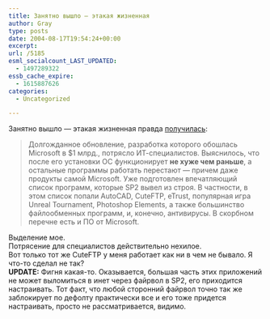 ```yaml
---
title: Занятно вышло — этакая жизненная
author: Gray
type: posts
date: 2004-08-17T19:54:24+00:00
excerpt:
url: /5185
esml_socialcount_LAST_UPDATED:
  - 1497289322
essb_cache_expire:
  - 1615887626
categories:
  - Uncategorized

---
```








Занятно вышло &#8212; этакая жизненная правда <a href="http://www.cnews.ru/newtop/index.shtml?2004/08/17/162433" target="_blank">получилась</a>:

> Долгожданное обновление, разработка которого обошлась Microsoft в $1 млрд., потрясло ИТ-специалистов. Выяснилось, что после его установки ОС функционирует **не хуже чем раньше**, а остальные программы работать перестают &#8212; причем даже продукты самой Microsoft. Уже подготовлен впечатляющий список программ, которые SP2 вывел из строя. В частности, в этом список попали AutoCAD, CuteFTP, eTrust, популярная игра Unreal Tournament, Photoshop Elements, а также большинство файлообменных программ, и, конечно, антивирусы. В скорбном перечне есть и ПО от Microsoft.

Выделение мое.  
Потрясение для специалистов действительно нехилое.  
Вот только тот же CuteFTP у меня работает как ни в чем не бывало. Я что-то сделал не так?  
**UPDATE:** Фигня какая-то. Оказывается, большая часть этих приложений не может выломиться в инет через файрвол в SP2, его приходится настраивать. Тот факт, что любой сторонний файрвол точно так же заблокирует по дефолту практически все и его тоже придется настраивать, просто не рассматривается, видимо.